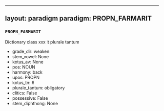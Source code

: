 
---
layout: paradigm
paradigm: PROPN_FARMARIT
---
### ` PROPN_FARMARIT `

Dictionary class xxx it plurale tantum
* grade_dir: weaken
* stem_vowel: None
* kotus_av: None
* pos: NOUN
* harmony: back
* upos: PROPN
* kotus_tn: 6
* plurale_tantum: obligatory
* clitics: False
* possessive: False
* stem_diphthong: None
